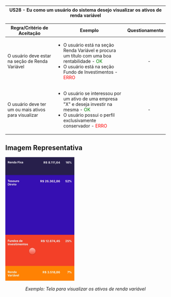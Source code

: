 <table>
    <thead>
        <tr>
            <th colspan="2" rowspan="2"> US28 - Eu como um usuário do sistema desejo visualizar os ativos de renda variável</th>
        </tr>        
    </thead>
</table>

<table>
    <thead>
        <tr>
            <th>Regra/Critério de Aceitação</th>
            <th>Exemplo</th>
            <th>Questionamento</th>
        </tr>        
    </thead>
    <tbody>
        <tr>
            <td>O usuário deve estar na seção de Renda Variável</td>
            <td>
                <ul>
                    <li>O usuário está na seção Renda Variável e procura um título com uma boa rentabilidade - <span style="color:green">OK</span></li>
                    <li>O usuário está na seção Fundo de Investimentos - <span style="color:red">ERRO</span></li>
                </ul>
            </td>
            <td>
                <ul>
                    <p align="center">-</p>
                </ul>
            </td>
        </tr>
        <tr>
            <td>O usuário deve ter um ou mais ativos para visualizar</td>
            <td>
                <ul>
                    <li>O usuário se interessou por um ativo de uma empresa "X" e deseja investir na mesma - <span style="color:green">OK</span></li>
                    <li>O usuário possui o perfil exclusivamente conservador - <span style="color:red">ERRO</span></li>
                </ul>
            </td>
            <td>
                <ul>
                    <p align="center">-</p>
                </ul>
            </td>
        </tr>
    </tbody>
</table>

## **Imagem Representativa**
![US01](../../../img/tt1.png)
<p align="center"><i>Exemplo: Tela para visualizar os ativos de renda variável</i></p>